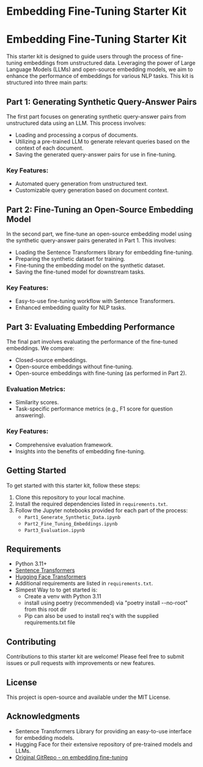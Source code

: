 # Embedding Fine-Tuning Starter Kit
# Embedding Fine-Tuning Starter Kit

This starter kit is designed to guide users through the process of fine-tuning embeddings from unstructured data. Leveraging the power of Large Language Models (LLMs) and open-source embedding models, we aim to enhance the performance of embeddings for various NLP tasks. This kit is structured into three main parts:

## Part 1: Generating Synthetic Query-Answer Pairs

The first part focuses on generating synthetic query-answer pairs from unstructured data using an LLM. This process involves:

- Loading and processing a corpus of documents.
- Utilizing a pre-trained LLM to generate relevant queries based on the context of each document.
- Saving the generated query-answer pairs for use in fine-tuning.

### Key Features:

- Automated query generation from unstructured text.
- Customizable query generation based on document context.

## Part 2: Fine-Tuning an Open-Source Embedding Model

In the second part, we fine-tune an open-source embedding model using the synthetic query-answer pairs generated in Part 1. This involves:

- Loading the Sentence Transformers library for embedding fine-tuning.
- Preparing the synthetic dataset for training.
- Fine-tuning the embedding model on the synthetic dataset.
- Saving the fine-tuned model for downstream tasks.

### Key Features:

- Easy-to-use fine-tuning workflow with Sentence Transformers.
- Enhanced embedding quality for NLP tasks.

## Part 3: Evaluating Embedding Performance

The final part involves evaluating the performance of the fine-tuned embeddings. We compare:

- Closed-source embeddings.
- Open-source embeddings without fine-tuning.
- Open-source embeddings with fine-tuning (as performed in Part 2).

### Evaluation Metrics:

- Similarity scores.
- Task-specific performance metrics (e.g., F1 score for question answering).

### Key Features:

- Comprehensive evaluation framework.
- Insights into the benefits of embedding fine-tuning.

## Getting Started

To get started with this starter kit, follow these steps:

1. Clone this repository to your local machine.
2. Install the required dependencies listed in `requirements.txt`.
3. Follow the Jupyter notebooks provided for each part of the process:
   - `Part1_Generate_Synthetic_Data.ipynb`
   - `Part2_Fine_Tuning_Embeddings.ipynb`
   - `Part3_Evaluation.ipynb`

## Requirements

- Python 3.11+
- [Sentence Transformers](https://www.sbert.net/)
- [Hugging Face Transformers](https://huggingface.co/transformers/)
- Additional requirements are listed in `requirements.txt`.
- Simpest Way to to get started is:
    - Create a venv with Python 3.11
    - install using poetry (recommended) via "poetry install --no-root" from this root dir
    - Pip can also be used to install req's with the supplied requirements.txt file  

## Contributing

Contributions to this starter kit are welcome! Please feel free to submit issues or pull requests with improvements or new features.

## License

This project is open-source and available under the MIT License.

## Acknowledgments

- Sentence Transformers Library for providing an easy-to-use interface for embedding models.
- Hugging Face for their extensive repository of pre-trained models and LLMs.
- [Original GitRepo - on embedding fine-tuning](https://github.com/run-llama/finetune-embedding/tree/main)

